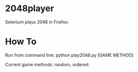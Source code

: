 2048player
==========

Selenium plays 2048 in Firefox.

How To
==========
Run from command line:
python play2048.py [GAME METHOD]

Current game methods: random, ordered.
